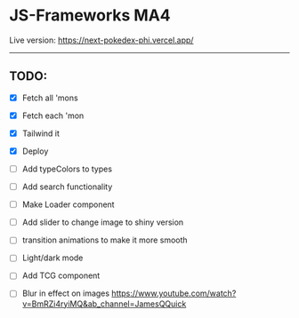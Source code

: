 # JS-Frameworks MA4

Live version: https://next-pokedex-phi.vercel.app/

---

## TODO:

- [x] Fetch all 'mons
- [x] Fetch each 'mon
- [x] Tailwind it
- [x] Deploy

- [ ] Add typeColors to types
- [ ] Add search functionality
- [ ] Make Loader component
- [ ] Add slider to change image to shiny version
- [ ] transition animations to make it more smooth
- [ ] Light/dark mode
- [ ] Add TCG component

- [ ] Blur in effect on images
      https://www.youtube.com/watch?v=BmRZi4ryiMQ&ab_channel=JamesQQuick
